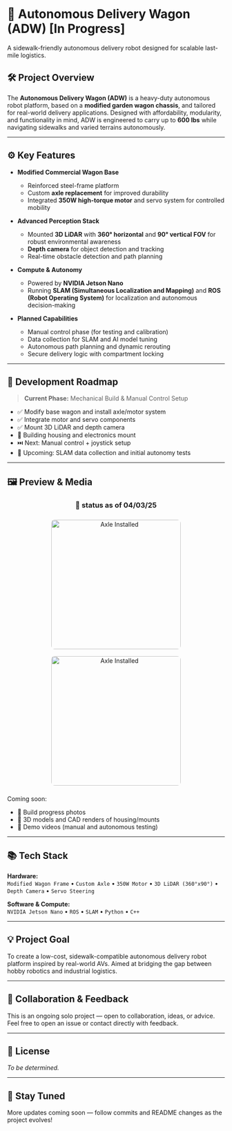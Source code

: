 # 🚚 Autonomous Delivery Wagon (ADW) [In Progress]

A sidewalk-friendly autonomous delivery robot designed for scalable last-mile logistics.

## 🛠️ Project Overview

The **Autonomous Delivery Wagon (ADW)** is a heavy-duty autonomous robot platform, based on a **modified garden wagon chassis**, and tailored for real-world delivery applications. Designed with affordability, modularity, and functionality in mind, ADW is engineered to carry up to **600 lbs** while navigating sidewalks and varied terrains autonomously.

---

## ⚙️ Key Features

- **Modified Commercial Wagon Base**  
  - Reinforced steel-frame platform  
  - Custom **axle replacement** for improved durability  
  - Integrated **350W high-torque motor** and servo system for controlled mobility

- **Advanced Perception Stack**  
  - Mounted **3D LiDAR** with **360° horizontal** and **90° vertical FOV** for robust environmental awareness  
  - **Depth camera** for object detection and tracking  
  - Real-time obstacle detection and path planning

- **Compute & Autonomy**  
  - Powered by **NVIDIA Jetson Nano**  
  - Running **SLAM (Simultaneous Localization and Mapping)** and **ROS (Robot Operating System)** for localization and autonomous decision-making

- **Planned Capabilities**  
  - Manual control phase (for testing and calibration)  
  - Data collection for SLAM and AI model tuning  
  - Autonomous path planning and dynamic rerouting  
  - Secure delivery logic with compartment locking

---

## 📅 Development Roadmap

> **Current Phase:** Mechanical Build & Manual Control Setup

- ✅ Modify base wagon and install axle/motor system  
- ✅ Integrate motor and servo components  
- ✅ Mount 3D LiDAR and depth camera  
- 🔄 Building housing and electronics mount  
- ⏭️ Next: Manual control + joystick setup  
- 🧪 Upcoming: SLAM data collection and initial autonomy tests

---

## 🖼️ Preview & Media

<div align="center">

### 🛞 status as of 04/03/25

<img src="https://github.com/user-attachments/assets/5736a210-2ebe-4cfc-a97d-3ada6ad23fc3" height="300" alt="Axle Installed" style="border-radius: 8px; margin: 8px;">
<img src="https://github.com/user-attachments/assets/920bb215-e0b5-4365-a556-7b41b9e3cb0b" height="300" alt="Axle Installed" style="border-radius: 8px; margin: 8px;">

</div>



Coming soon:
- 📸 Build progress photos  
- 🧱 3D models and CAD renders of housing/mounts  
- 🎥 Demo videos (manual and autonomous testing)

---

## 📚 Tech Stack

**Hardware:**  
`Modified Wagon Frame` • `Custom Axle` • `350W Motor` • `3D LiDAR (360°x90°)` • `Depth Camera` • `Servo Steering`

**Software & Compute:**  
`NVIDIA Jetson Nano` • `ROS` • `SLAM` • `Python` • `C++`

---

## 💡 Project Goal

To create a low-cost, sidewalk-compatible autonomous delivery robot platform inspired by real-world AVs. Aimed at bridging the gap between hobby robotics and industrial logistics.

---

## 🤝 Collaboration & Feedback

This is an ongoing solo project — open to collaboration, ideas, or advice.  
Feel free to open an issue or contact directly with feedback.

---

## 📜 License

*To be determined.*

---

## 🔔 Stay Tuned

More updates coming soon — follow commits and README changes as the project evolves!
